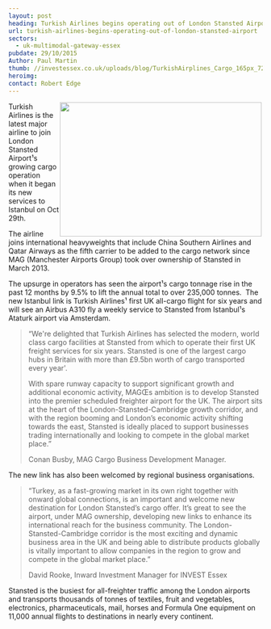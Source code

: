 ```yaml
---
layout: post
heading: Turkish Airlines begins operating out of London Stansted Airport
url: turkish-airlines-begins-operating-out-of-london-stansted-airport
sectors:
  - uk-multimodal-gateway-essex 
pubdate: 29/10/2015
Author: Paul Martin
thumb: //investessex.co.uk/uploads/blog/TurkishAirplines_Cargo_165px_72dpi.jpg
heroimg: 
contact: Robert Edge
---
```

<p><img alt='' src='http://www.investessex.co.uk/uploads/about/TurkishAirplines_Cargo_400_72dpi.jpg' style='width: 400px; height: 266px; float: right; margin-left: 2px; margin-right: 2px;'/>Turkish Airlines is the latest major airline to join London Stansted Airport¹s growing cargo operation when it began its new services to Istanbul on Oct 29th.</p><p>The airline joins international heavyweights that include China Southern Airlines and Qatar Airways as the fifth carrier to be added to the cargo network since MAG (Manchester Airports Group) took over ownership of Stansted in March 2013.</p><p>The upsurge in operators has seen the airport¹s cargo tonnage rise in the past 12 months by 9.5% to lift the annual total to over 235,000 tonnes.  The new Istanbul link is Turkish Airlines¹ first UK all-cargo flight for six years and will see an Airbus A310 fly a weekly service to Stansted from Istanbul¹s Ataturk airport via Amsterdam.</p><blockquote><p>“We're delighted that Turkish Airlines has selected the modern, world class cargo facilities at Stansted from which to operate their first UK freight services for six years. Stansted is one of the largest cargo hubs in Britain with more than £9.5bn worth of cargo transported every year'.</p><p>With spare runway capacity to support significant growth and additional economic activity, MAGŒs ambition is to develop Stansted into the premier scheduled freighter airport for the UK. The airport sits at the heart of the London-Stansted-Cambridge growth corridor, and with the region booming and London’s economic activity shifting towards the east, Stansted is ideally placed to support businesses trading internationally and looking to compete in the global market place.”</p><p>Conan Busby, MAG Cargo Business Development Manager.</p></blockquote><p>The new link has also been welcomed by regional business organisations. </p><blockquote><p>“Turkey, as a fast-growing market in its own right together with onward global connections, is an important and welcome new destination for London Stansted’s cargo offer. It’s great to see the airport, under MAG ownership, developing new links to enhance its international reach for the business community. The London-Stansted-Cambridge corridor is the most exciting and dynamic business area in the UK and being able to distribute products globally is vitally important to allow companies in the region to grow and compete in the global market place.”</p><p>David Rooke, Inward Investment Manager for INVEST Essex</p></blockquote><p>Stansted is the busiest for all-freighter traffic among the London airports and transports thousands of tonnes of textiles, fruit and vegetables, electronics, pharmaceuticals, mail, horses and Formula One equipment on 11,000 annual flights to destinations in nearly every continent.</p>
